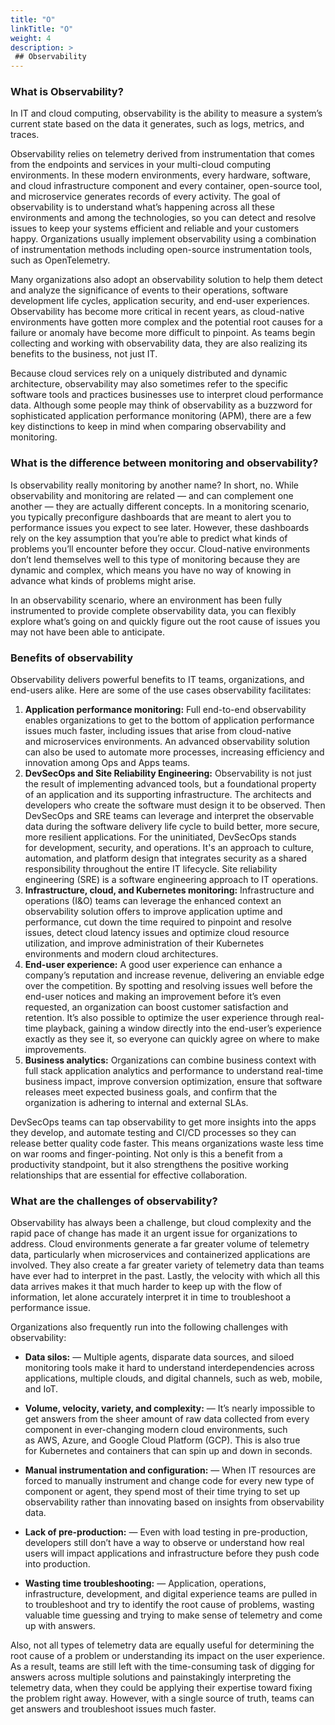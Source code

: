 ```yaml
---
title: "O"
linkTitle: "O"
weight: 4
description: >
 ## Observability
---
```


### What is Observability?

In IT and cloud computing, observability is the ability to measure a system’s current state based on the data it generates, such as logs, metrics, and traces.

Observability relies on telemetry derived from instrumentation that comes from the endpoints and services in your multi-cloud computing environments. In these modern environments, every hardware, software, and cloud infrastructure component and every container, open-source tool, and microservice generates records of every activity. The goal of observability is to understand what’s happening across all these environments and among the technologies, so you can detect and resolve issues to keep your systems efficient and reliable and your customers happy.
Organizations usually implement observability using a combination of instrumentation methods including open-source instrumentation tools, such as OpenTelemetry.

Many organizations also adopt an observability solution to help them detect and analyze the significance of events to their operations, software development life cycles, application security, and end-user experiences.
Observability has become more critical in recent years, as cloud-native environments have gotten more complex and the potential root causes for a failure or anomaly have become more difficult to pinpoint. As teams begin collecting and working with observability data, they are also realizing its benefits to the business, not just IT.

Because cloud services rely on a uniquely distributed and dynamic architecture, observability may also sometimes refer to the specific software tools and practices businesses use to interpret cloud performance data. Although some people may think of observability as a buzzword for sophisticated application performance monitoring (APM), there are a few key distinctions to keep in mind when comparing observability and monitoring.


### What is the difference between monitoring and observability?

Is observability really monitoring by another name? In short, no. While observability and monitoring are related — and can complement one another — they are actually different concepts.
In a monitoring scenario, you typically preconfigure dashboards that are meant to alert you to performance issues you expect to see later. However, these dashboards rely on the key assumption that you’re able to predict what kinds of problems you’ll encounter before they occur.
Cloud-native environments don’t lend themselves well to this type of monitoring because they are dynamic and complex, which means you have no way of knowing in advance what kinds of problems might arise.

In an observability scenario, where an environment has been fully instrumented to provide complete observability data, you can flexibly explore what’s going on and quickly figure out the root cause of issues you may not have been able to anticipate.

### Benefits of observability

Observability delivers powerful benefits to IT teams, organizations, and end-users alike. Here are some of the use cases observability facilitates:
1. **Application performance monitoring:** Full end-to-end observability enables organizations to get to the bottom of application performance issues much faster, including issues that arise from cloud-native and microservices environments. An advanced observability solution can also be used to automate more processes, increasing efficiency and innovation among Ops and Apps teams.
2. **DevSecOps and Site Reliability Engineering:** Observability is not just the result of implementing advanced tools, but a foundational property of an application and its supporting infrastructure. The architects and developers who create the software must design it to be observed. Then DevSecOps and SRE teams can leverage and interpret the observable data during the software delivery life cycle to build better, more secure, more resilient applications. For the uninitiated, DevSecOps stands for development, security, and operations. It's an approach to culture, automation, and platform design that integrates security as a shared responsibility throughout the entire IT lifecycle. Site reliability engineering (SRE) is a software engineering approach to IT operations.
3. **Infrastructure, cloud, and Kubernetes monitoring:** Infrastructure and operations (I&O) teams can leverage the enhanced context an observability solution offers to improve application uptime and performance, cut down the time required to pinpoint and resolve issues, detect cloud latency issues and optimize cloud resource utilization, and improve administration of their Kubernetes environments and modern cloud architectures.
4. **End-user experience:** A good user experience can enhance a company’s reputation and increase revenue, delivering an enviable edge over the competition. By spotting and resolving issues well before the end-user notices and making an improvement before it’s even requested, an organization can boost customer satisfaction and retention. It’s also possible to optimize the user experience through real-time playback, gaining a window directly into the end-user’s experience exactly as they see it, so everyone can quickly agree on where to make improvements.
5. **Business analytics:** Organizations can combine business context with full stack application analytics and performance to understand real-time business impact, improve conversion optimization, ensure that software releases meet expected business goals, and confirm that the organization is adhering to internal and external SLAs.

DevSecOps teams can tap observability to get more insights into the apps they develop, and automate testing and CI/CD processes so they can release better quality code faster. This means organizations waste less time on war rooms and finger-pointing. Not only is this a benefit from a productivity standpoint, but it also strengthens the positive working relationships that are essential for effective collaboration.



### What are the challenges of observability?

Observability has always been a challenge, but cloud complexity and the rapid pace of change has made it an urgent issue for organizations to address. Cloud environments generate a far greater volume of telemetry data, particularly when microservices and containerized applications are involved. They also create a far greater variety of telemetry data than teams have ever had to interpret in the past. Lastly, the velocity with which all this data arrives makes it that much harder to keep up with the flow of information, let alone accurately interpret it in time to troubleshoot a performance issue.

Organizations also frequently run into the following challenges with observability:

- **Data silos:** — Multiple agents, disparate data sources, and siloed monitoring tools make it hard to understand interdependencies across applications, multiple clouds, and digital channels, such as web, mobile, and IoT.

- **Volume, velocity, variety, and complexity:** — It’s nearly impossible to get answers from the sheer amount of raw data collected from every component in ever-changing modern cloud environments, such as AWS, Azure, and Google Cloud Platform (GCP). This is also true for Kubernetes and containers that can spin up and down in seconds.

- **Manual instrumentation and configuration:** — When IT resources are forced to manually instrument and change code for every new type of component or agent, they spend most of their time trying to set up observability rather than innovating based on insights from observability data.

- **Lack of pre-production:** — Even with load testing in pre-production, developers still don’t have a way to observe or understand how real users will impact applications and infrastructure before they push code into production.

- **Wasting time troubleshooting:** — Application, operations, infrastructure, development, and digital experience teams are pulled in to troubleshoot and try to identify the root cause of problems, wasting valuable time guessing and trying to make sense of telemetry and come up with answers.

Also, not all types of telemetry data are equally useful for determining the root cause of a problem or understanding its impact on the user experience. As a result, teams are still left with the time-consuming task of digging for answers across multiple solutions and painstakingly interpreting the telemetry data, when they could be applying their expertise toward fixing the problem right away. However, with a single source of truth, teams can get answers and troubleshoot issues much faster.
